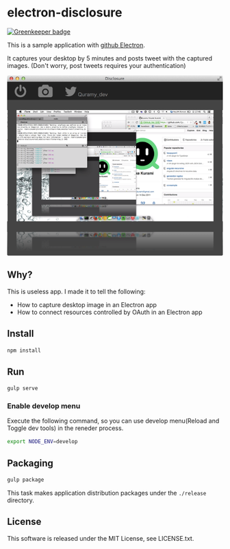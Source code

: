 # electron-disclosure

[![Greenkeeper badge](https://badges.greenkeeper.io/Quramy/electron-disclosure.svg)](https://greenkeeper.io/)

This is a sample application with [github Electron](http://electron.atom.io/).

It captures your desktop by 5 minutes and posts tweet with the captured images.
(Don't worry, post tweets requires your authentication)

![capture](./capt_disclosure.png)

## Why?
This is useless app. I made it to tell the following:

* How to capture desktop image in an Electron app
* How to connect resources controlled by OAuth in an Electron app


## Install

```sh
npm install
```

## Run

```sh
gulp serve
```

### Enable develop menu

Execute the following command, so you can use develop menu(Reload and Toggle dev tools) in the reneder process.

```sh
export NODE_ENV=develop
```

## Packaging

```sh
gulp package
```

This task makes application distribution packages under the `./release` directory.

## License
This software is released under the MIT License, see LICENSE.txt.
